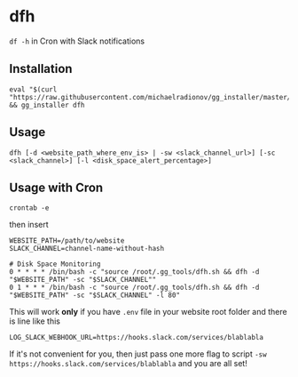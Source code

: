 # dfh
`df -h` in Cron with Slack notifications

## Installation

```shell
eval "$(curl "https://raw.githubusercontent.com/michaelradionov/gg_installer/master/gg_installer.sh")" && gg_installer dfh
```

## Usage

```
dfh [-d <website_path_where_env_is> | -sw <slack_channel_url>] [-sс <slack_channel>] [-l <disk_space_alert_percentage>]
```

## Usage with Cron

```shell
crontab -e
```
then insert
```shell
WEBSITE_PATH=/path/to/website
SLACK_CHANNEL=channel-name-without-hash

# Disk Space Monitoring
0 * * * * /bin/bash -c "source /root/.gg_tools/dfh.sh && dfh -d "$WEBSITE_PATH" -sc "$SLACK_CHANNEL""
0 1 * * * /bin/bash -c "source /root/.gg_tools/dfh.sh && dfh -d "$WEBSITE_PATH" -sc "$SLACK_CHANNEL" -l 80"
```

This will work **only** if you have `.env` file in your website root folder and there is line like this

```shell
LOG_SLACK_WEBHOOK_URL=https://hooks.slack.com/services/blablabla
```

If it's not convenient for you, then just pass one more flag to script `-sw https://hooks.slack.com/services/blablabla` and you are all set!